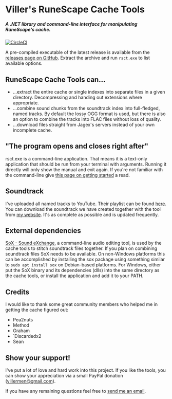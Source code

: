 # Viller's RuneScape Cache Tools

##### A .NET library and command-line interface for manipulating RuneScape's cache.

[![CircleCI](https://circleci.com/gh/villermen/runescape-cache-tools.svg?style=svg)](https://circleci.com/gh/villermen/runescape-cache-tools)

A pre-compiled executable of the latest release is available from the [releases page on GitHub](https://github.com/villermen/runescape-cache-tools/releases).
Extract the archive and run `rsct.exe` to list available options.

## RuneScape Cache Tools can...
 - ...extract the entire cache or single indexes into separate files in a given directory. Decompressing and handing out extensions where appropriate.
 - ...combine sound chunks from the soundtrack index into full-fledged, named tracks. By default the lossy OGG format is used, but there is also an option to combine the tracks into FLAC files without loss of quality.
 - ...download files straight from Jagex's servers instead of your own incomplete cache.
 
## "The program opens and closes right after"
rsct.exe is a command-line application.
That means it is a text-only application that should be run from your terminal with arguments.
Running it directly will only show the manual and exit again.
If you're not familiar with the command-line give [this page on getting started](https://www.davidbaumgold.com/tutorials/command-line/) a read.

## Soundtrack
I've uploaded all named tracks to YouTube. Their playlist can be found [here](https://www.youtube.com/playlist?list=PLLCViMm56RAFqVJKXi13VEFwz7Q_Bi4gR).
You can download the soundtrack we have created together with the tool from [my website](https://villermen.com/browser/music). It's as complete as possible and is updated frequently.

## External dependencies
[SoX - Sound eXchange](http://sox.sourceforge.net/), a command-line audio editing tool, is used by the cache tools to stitch soundtrack files together.
If you plan on combining soundtrack files SoX needs to be available.
On non-Windows platforms this can be accomplished by installing the sox package using something similar to `sudo apt install sox` on Debian-based platforms.
For Windows, either put the SoX binary and its dependencies (dlls) into the same directory as the cache tools, or install the application and add it to your PATH.

## Credits
I would like to thank some great community members who helped me in getting the cache figured out:
- Pea2nuts
- Method
- Graham
- \`Discardedx2
- Sean

## Show your support!
I've put a lot of love and hard work into this project.
If you like the tools, you can show your appreciation via a small PayPal donation (villermen@gmail.com).

If you have any remaining questions feel free to [send me an email](mailto:villermen@gmail.com).

